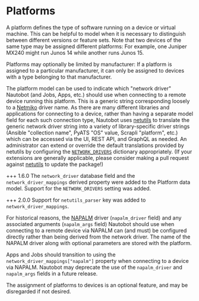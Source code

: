 # Platforms

A platform defines the type of software running on a device or virtual machine. This can be helpful to model when it is necessary to distinguish between different versions or feature sets. Note that two devices of the same type may be assigned different platforms: For example, one Juniper MX240 might run Junos 14 while another runs Junos 15.

Platforms may optionally be limited by manufacturer: If a platform is assigned to a particular manufacturer, it can only be assigned to devices with a type belonging to that manufacturer.

The platform model can be used to indicate which "network driver" Nautobot (and Jobs, Apps, etc.) should use when connecting to a remote device running this platform. This is a generic string corresponding loosely to a [Netmiko](https://github.com/ktbyers/netmiko) driver name. As there are many different libraries and applications for connecting to a device, rather than having a separate model field for each such connection type, Nautobot uses [netutils](https://netutils.readthedocs.io/en/latest/) to translate the generic network driver string into a variety of library-specific driver strings (Ansible "collection name", PyATS "OS" value, Scrapli "platform", etc.) which can be accessed via the UI, REST API, and GraphQL as needed. An administrator can extend or override the default translations provided by netutils by configuring the [`NETWORK_DRIVERS`](../../administration/configuration/optional-settings.md#network_drivers) dictionary appropriately. (If your extensions are generally applicable, please consider making a pull request against [netutils](https://github.com/networktocode/netutils) to update the package!)

+++ 1.6.0
    The `network_driver` database field and the `network_driver_mappings` derived property were added to the Platform data model. Support for the `NETWORK_DRIVERS` setting was added.

+++ 2.0.0
    Support for `netutils_parser` key was added to `network_driver_mappings`.

For historical reasons, the [NAPALM](https://github.com/napalm-automation/napalm/) driver (`napalm_driver` field) and any associated arguments (`napalm_args` field) Nautobot should use when connecting to a remote device via NAPALM can (and must) be configured directly rather than being derived from the network driver. The name of the NAPALM driver along with optional parameters are stored with the platform.

Apps and Jobs should transition to using the `network_driver_mappings["napalm"]` property when connecting to a device via NAPALM. Nautobot may deprecate the use of the `napalm_driver` and `napalm_args` fields in a future release.

The assignment of platforms to devices is an optional feature, and may be disregarded if not desired.

